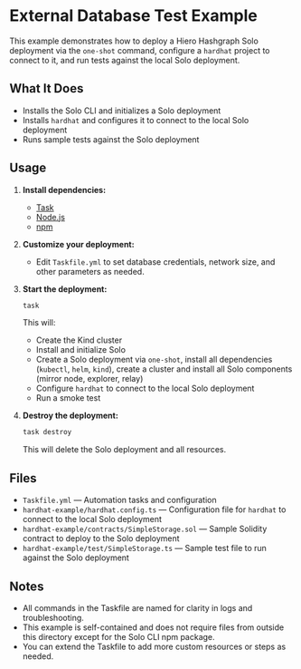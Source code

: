 # External Database Test Example

This example demonstrates how to deploy a Hiero Hashgraph Solo deployment via the `one-shot` command, configure a `hardhat` project to connect to it, and run tests against the local Solo deployment.

## What It Does

* Installs the Solo CLI and initializes a Solo deployment
* Installs `hardhat` and configures it to connect to the local Solo deployment
* Runs sample tests against the Solo deployment

## Usage

1. **Install dependencies:**
   * [Task](https://taskfile.dev/)
   * [Node.js](https://nodejs.org/)
   * [npm](https://www.npmjs.com/)

2. **Customize your deployment:**
   * Edit `Taskfile.yml` to set database credentials, network size, and other parameters as needed.

3. **Start the deployment:**
   ```sh
   task
   ```
   This will:
   * Create the Kind cluster
   * Install and initialize Solo
   * Create a Solo deployment via `one-shot`, install all dependencies (`kubectl`, `helm`, `kind`), create a cluster and install all Solo components (mirror node, explorer, relay)
   * Configure `hardhat` to connect to the local Solo deployment
   * Run a smoke test

4. **Destroy the deployment:**
   ```sh
   task destroy
   ```
   This will delete the Solo deployment and all resources.

## Files

* `Taskfile.yml` — Automation tasks and configuration
* `hardhat-example/hardhat.config.ts` — Configuration file for `hardhat` to connect to the local Solo deployment
* `hardhat-example/contracts/SimpleStorage.sol` — Sample Solidity contract to deploy to the Solo deployment
* `hardhat-example/test/SimpleStorage.ts` — Sample test file to run against the Solo deployment

## Notes

* All commands in the Taskfile are named for clarity in logs and troubleshooting.
* This example is self-contained and does not require files from outside this directory except for the Solo CLI npm package.
* You can extend the Taskfile to add more custom resources or steps as needed.

